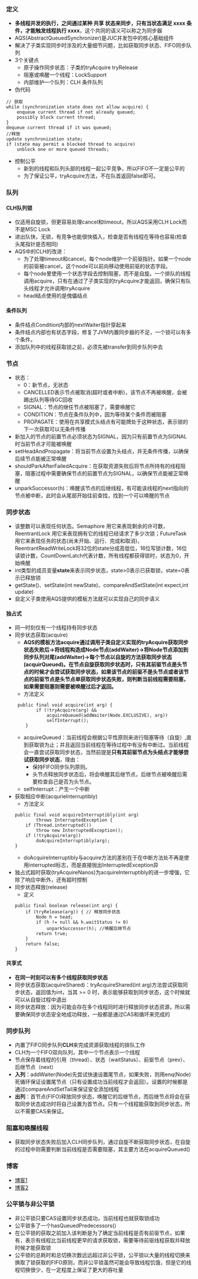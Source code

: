 ### 定义
- **多线程并发的执行，之间通过某种 共享 状态来同步，只有当状态满足 xxxx 条件，才能触发线程执行 xxxx**，这个共同的语义可以称之为同步器
- AQS(AbstractQueuedSynchronizer)是JUC并发包中的核心基础组件
- 解决了子类实现同步时涉及的大量细节问题，比如获取同步状态、FIFO同步队列
- 3个关键点
  - 原子操作同步状态：子类的tryAcquire tryRelease
  - 阻塞或唤醒一个线程：LockSupport
  - 内部维护一个队列：CLH 条件队列
- 伪代码
```
// 获取
while (synchronization state does not allow acquire) {
    enqueue current thread if not already queued;
    possibly block current thread;
}
dequeue current thread if it was queued;
//释放
update synchronization state;
if (state may permit a blocked thread to acquire)
    unblock one or more queued threads;
```
- 控制公平
  - 新到的线程和队列头部的线程一起公平竞争，所以FIFO不一定是公平的
  - 为了保证公平，tryAcquire方法，不在队首返回false即可。

### 队列
#### CLH队列锁
- 仅适用自旋锁，但更容易处理cancel和timeout，所以AQS采用CLH Lock而不是MSC Lock
- 进出队快，无锁，有竞争也能很快插入，检查是否有线程在等待也容易(检查头尾指针是否相同)
- AQS中的CLH的改进：
  - 为了处理timeout和cancel，每个node维护一个前驱指针。如果一个node的前驱被cancel，这个node可以前向移动使用前驱的状态字段。
  - 每个node里使用一个状态字段去控制阻塞，而不是自旋。一个排队的线程调用acquire，只有在通过了子类实现的tryAcquire才能返回，确保只有队头线程才允许调用tryAcquire
  - head结点使用的是傀儡结点
#### 条件队列
- 条件结点Condition内部的nextWaiter指针穿起来
- 条件结点内部也有状态字段，修复了JVM内置同步器的不足，一个锁可以有多个条件。
- 添加队列中的线程获取锁之前，必须先被transfer到同步队列中去

### 节点
- 状态：
  - 0：新节点，无状态
  - CANCELLED表示节点被取消(超时或者中断)，该节点不再被唤醒，会被踢出队列等待GC回收
  - SIGNAL：节点的继任节点被阻塞了，需要唤醒它
  - CONDITION：节点在条件队列中，因为等待某个条件而被阻塞
  - PROPAGATE：使用在共享模式头结点有可能牌处于这种状态，表示锁的下一次获取可以无条件传播
- 新加入的节点的前置节点必须状态为SIGNAL，因为只有前置节点为SIGNAL时当前节点才可能被唤醒 
- setHeadAndPropagate：将当前节点设置为头结点，并无条件传播，以确保后续节点能被正常唤醒
- shouldParkAfterFailedAcquire：在获取资源失败后将节点所持有的线程阻塞，阻塞过程中需要确保节点的前置节点为SIGNAL，以确保节点能被正常唤醒
- unparkSuccessor(h)：唤醒该节点的后继线程，有可能该线程的next指向的节点被中断，此时会从尾部开始往前查找，找到一个可以唤醒的节点

### 同步状态
- 该整数可以表现任何状态。Semaphore 用它来表现剩余的许可数，ReentrantLock 用它来表现拥有它的线程已经请求了多少次锁；FutureTask 用它来表现任务的状态(尚未开始、运行、完成和取消)，ReentrantReadWriteLock将32位的state分成高低位，16位写锁计数，16位读锁计数，CountDownLatch代表计数，所有线程都获得锁时，状态为0，开始唤醒
- int类型的成员变量**state**来表示同步状态，state>0表示已获取锁，state=0表示已释放锁
- getState()、setState(int newState)、compareAndSetState(int expect,int update)
- 自定义子类使用AQS提供的模板方法就可以实现自己的同步语义
#### 独占式
- 同一时刻仅有一个线程持有同步状态
- 同步状态获取(acquire)
  - **AQS的模板方法acquire通过调用子类自定义实现的tryAcquire获取同步状态失败后->将线程构造成Node节点(addWaiter)->将Node节点添加到同步队列对尾(addWaiter)->每个节点以自旋的方法获取同步状态(acquirQueued)。在节点自旋获取同步状态时，只有其前驱节点是头节点的时候才会尝试获取同步状态，如果该节点的前驱不是头节点或者该节点的前驱节点是头节点单获取同步状态失败，则判断当前线程需要阻塞，如果需要阻塞则需要被唤醒过后才返回。**
  - 方法定义
  ```
   public final void acquire(int arg) {
          if (!tryAcquire(arg) &&
              acquireQueued(addWaiter(Node.EXCLUSIVE), arg))
              selfInterrupt();
      }
  ```
  - acquireQueued：当前线程会根据公平性原则来进行阻塞等待（自旋）,直到获取锁为止；并且返回当前线程在等待过程中有没有中断过。当前线程会一直尝试获取同步状态，当然前提是**只有其前驱节点为头结点才能够尝试获取同步状态**，理由：
    - 保持FIFO同步队列原则。
    - 头节点释放同步状态后，将会唤醒其后继节点，后继节点被唤醒后需要检查自己是否为头节点。
  - selfInterrupt：产生一个中断
- 获取相应中断(acqurieInterruptibly)
  - 方法定义
  ```
  public final void acquireInterruptibly(int arg)
          throws InterruptedException {
      if (Thread.interrupted())
          throw new InterruptedException();
      if (!tryAcquire(arg))
          doAcquireInterruptibly(arg);
  }
  ```
  - doAcquireInterruptibly与acquire方法的差别在于在中断方法处不再是使用interrupted标志，而是直接抛出InterruptedException异
- 独占式超时获取(tryAcquireNanos)为acquireInterruptibly的进一步增强，它除了响应中断外，还有超时控制
- 同步状态释放(release)
  - 定义
  ```
  public final boolean release(int arg) {
      if (tryRelease(arg)) { // 释放同步状态
          Node h = head;
          if (h != null && h.waitStatus != 0)
              unparkSuccessor(h); //唤醒后继节点
          return true;
      }
      return false;
  }
  ```
#### 共享式
- **在同一时刻可以有多个线程获取同步状态**
- 同步状态获取(acquireShared)：tryAcquireShared(int arg)方法尝试获取同步状态，返回值为int，当其 >= 0 时，表示能够获取到同步状态，这个时候就可以从自旋过程中退出
- 同步状态释放：因为可能会存在多个线程同时进行释放同步状态资源，所以需要确保同步状态安全地成功释放，一般都是通过CAS和循环来完成的


### 同步队列
- 内置了FIFO同步队列**CLH**来完成资源获取线程的排队工作
- CLH为一个FIFO双向队列，其中一个节点表示一个线程
- 节点保存着线程的引用（thread）、状态（waitStatus）、前驱节点（prev）、后继节点（next）
- **入列**：addWaiter(Node)先尝试快速设置尾节点，如果失败，则用enq(Node)死循环保证设置尾节点（只有设置成功当前线程才会返回）。设置的时候都是通过compareAndSetTail来保证安全添加线程
- **出列**：首节点(FIFO)释放同步状态，唤醒它的后继节点，而后继节点将会在获取同步状态成功时将自己设置为首节点。只有一个线程能获取到同步状态，所以不需要CAS来保证。

### 阻塞和唤醒线程
- 获取同步状态失败后加入CLH同步队列，通过自旋不断获取同步状态，在自旋的过程中则需要判断当前线程是否需要阻塞，其主要方法在acquireQueued()

### 博客
- [博客1](https://blog.csdn.net/aesop_wubo/article/category/1147178)
- [博客2](https://www.jianshu.com/u/42116042245c)
### 公平锁与非公平锁
- 非公平锁只要CAS设置同步状态成功，当前线程也就获取锁成功
- 公平锁多了一个hasQueuedPredecessors()
- 在公平锁的获取之前加入该判断是为了确定当前线程是否有前驱节点，如果有，表示有线程比当前线程更早的请求获取锁，需要等待前驱线程获取并释放时候才能获取锁
- 公平锁的总耗时和总切换次数远远超过非公平锁，公平锁以大量的线程切换来换取了锁获取的FIFO原则，而非公平锁虽然可能会导致线程饥饿，但是它的线程切换很少，在一定程度上保证了更大的吞吐量
